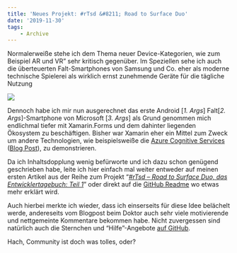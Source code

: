 ```yaml
---
title: 'Neues Projekt: #rTsd &#8211; Road to Surface Duo'
date: '2019-11-30'
tags:
    - Archive
---
```


Normalerweiße stehe ich dem Thema neuer Device-Kategorien, wie zum Beispiel AR und VR” sehr kritisch gegenüber. Im Speziellen sehe ich auch die überteuerten Falt-Smartphones von Samsung und Co. eher als moderne technische Spielerei als wirklich ernst zunehmende Geräte für die tägliche Nutzung

![](assets/rtsd-logo.png)

Dennoch habe ich mir nun ausgerechnet das erste Android \[*1. Args*\] Falt\[*2. Args*\]-Smartphone von Microsoft \[*3. Args*\] als Grund genommen mich endlichmal tiefer mit Xamarin.Forms und dem dahinter liegenden Ökosystem zu beschäftigen. Bisher war Xamarin eher ein Mittel zum Zweck um andere Technologien, wie beispielsweiße die [Azure Cognitive Services](https://azure.microsoft.com/en-us/services/cognitive-services/) ([Blog Post](https://www.drwindows.de/news/wir-bauen-uns-glueckliche-nachrichten-mit-xamarin-und-azure)), zu demonstrieren.

Da ich Inhaltsdopplung wenig befürworte und ich dazu schon genügend geschrieben habe, leite ich hier einfach mal weiter entweder auf meinen ersten Artikel aus der Reihe zum Projekt “*[\#rTsd – Road to Surface Duo, das Entwicklertagebuch: Teil 1](https://www.drwindows.de/news/rtsd-road-to-surface-duo-das-entwicklertagebuch-teil-1)*” oder direkt auf die [GitHub Readme](https://www.drwindows.de/news/rtsd-road-to-surface-duo-das-entwicklertagebuch-teil-1) wo etwas mehr erklärt wird.

Auch hierbei merkte ich wieder, dass ich einserseits für diese Idee belächelt werde, andereseits vom Blogpost beim Doktor auch sehr viele motivierende und nettgemeinte Kommentare bekommen habe. Nicht zuvergessen sind natürlich auch die Sternchen und “Hilfe”-Angebote [auf GitHub](https://www.drwindows.de/news/rtsd-road-to-surface-duo-das-entwicklertagebuch-teil-1).

Hach, Community ist doch was tolles, oder?